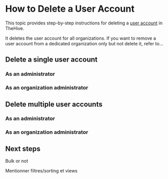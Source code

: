 # How to Delete a User Account

This topic provides step-by-step instructions for deleting a [user account](about-user-accounts.md) in TheHive.

It deletes the user account for all organizations. If you want to remove a user account from a dedicated organization only but not delete it, refer to...

## Delete a single user account

### As an administrator



### As an organization administrator

## Delete multiple user accounts

### As an administrator

### As an organization administrator

<h2>Next steps</h2>

Bulk or not

Mentionner filtres/sorting et views